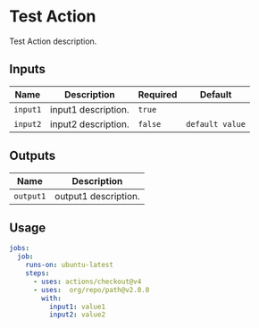 <!-- Generated with https://github.com/reakaleek/gh-action-readme -->
# <!--name-->Test Action<!--/ name-->
<!--description-->Test Action description.<!--/description-->

## Inputs
<!--  inputs  -->
| Name     | Description         | Required | Default         |
|----------|---------------------|----------|-----------------|
| `input1` | input1 description. | `true`   | ` `             |
| `input2` | input2 description. | `false`  | `default value` |
<!--/inputs-->

## Outputs
<!--outputs-->
| Name      | Description          |
|-----------|----------------------|
| `output1` | output1 description. |
<!--/outputs-->

## Usage
<!--usage action="org/repo/path" version="env:VERSION"-->
```yaml
jobs:
  job:
    runs-on: ubuntu-latest
    steps:
      - uses: actions/checkout@v4
      - uses:  org/repo/path@v2.0.0
        with:
          input1: value1
          input2: value2
```
<!--/usage-->
